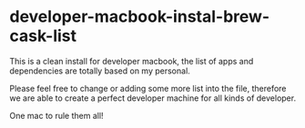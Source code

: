 # developer-macbook-instal-brew-cask-list
This is a clean install for developer macbook, the list of apps and dependencies are totally based on my personal. 

Please feel free to change or adding some more list into the file, therefore we are able to create a perfect developer machine for all kinds of developer.

One mac to rule them all!
